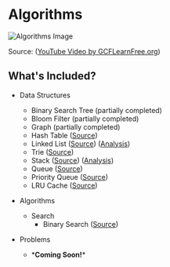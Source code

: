# Algorithms

![Algorithms Image](https://i.ytimg.com/vi/kM9ASKAni_s/maxresdefault.jpg)

Source: ([YouTube Video by GCFLearnFree.org](https://www.youtube.com/watch?v=kM9ASKAni_s))

## What's Included?

- Data Structures
  - Binary Search Tree (partially completed)
  - Bloom Filter (partially completed)
  - Graph (partially completed)
  - Hash Table ([Source](https://github.com/aaronhma/algorithms/blob/master/data_structures/hash_table.cpp))
  - Linked List ([Source](https://github.com/aaronhma/algorithms/blob/master/data_structures/linked_list.cpp)) ([Analysis](https://github.com/aaronhma/algorithms/blob/master/analysis/linked_list.md))
  - Trie ([Source](https://github.com/aaronhma/algorithms/blob/master/data_structures/trie.cpp))
  - Stack ([Source](https://github.com/aaronhma/algorithms/blob/master/data_structures/stack.cpp)) ([Analysis](https://github.com/aaronhma/algorithms/blob/master/analysis/stack.md))
  - Queue ([Source](https://github.com/aaronhma/algorithms/blob/master/data_structures/queue.cpp))
  - Priority Queue ([Source](https://github.com/aaronhma/algorithms/blob/master/data_structures/priority_queue.cpp))
  - LRU Cache ([Source](https://github.com/aaronhma/algorithms/blob/master/data_structures/lru_cache.cpp))

- Algorithms
  - Search
    - Binary Search ([Source](https://github.com/aaronhma/algorithms/blob/master/algorithms/search/binary_search.cpp))

- Problems
  - \***Coming Soon!**\*
